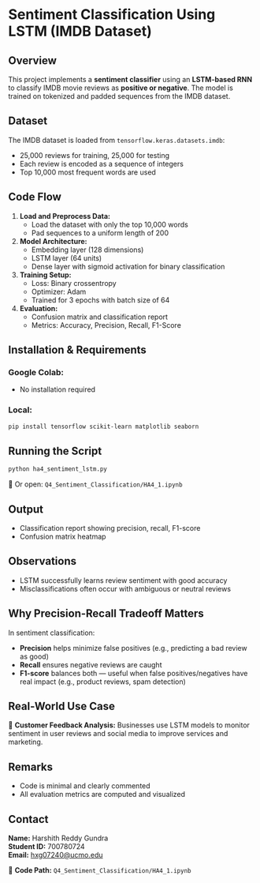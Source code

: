 # Sentiment Classification Using LSTM (IMDB Dataset)

## Overview
This project implements a **sentiment classifier** using an **LSTM-based RNN** to classify IMDB movie reviews as **positive or negative**. The model is trained on tokenized and padded sequences from the IMDB dataset.

## Dataset
The IMDB dataset is loaded from `tensorflow.keras.datasets.imdb`:
- 25,000 reviews for training, 25,000 for testing
- Each review is encoded as a sequence of integers
- Top 10,000 most frequent words are used

## Code Flow
1. **Load and Preprocess Data:**
   - Load the dataset with only the top 10,000 words
   - Pad sequences to a uniform length of 200
2. **Model Architecture:**
   - Embedding layer (128 dimensions)
   - LSTM layer (64 units)
   - Dense layer with sigmoid activation for binary classification
3. **Training Setup:**
   - Loss: Binary crossentropy
   - Optimizer: Adam
   - Trained for 3 epochs with batch size of 64
4. **Evaluation:**
   - Confusion matrix and classification report
   - Metrics: Accuracy, Precision, Recall, F1-Score

## Installation & Requirements
### Google Colab:
- No installation required

### Local:
```sh
pip install tensorflow scikit-learn matplotlib seaborn
```

## Running the Script
```sh
python ha4_sentiment_lstm.py
```

📍 Or open: `Q4_Sentiment_Classification/HA4_1.ipynb`

## Output
- Classification report showing precision, recall, F1-score
- Confusion matrix heatmap

## Observations
- LSTM successfully learns review sentiment with good accuracy
- Misclassifications often occur with ambiguous or neutral reviews

## Why Precision-Recall Tradeoff Matters
In sentiment classification:
- **Precision** helps minimize false positives (e.g., predicting a bad review as good)
- **Recall** ensures negative reviews are caught
- **F1-score** balances both — useful when false positives/negatives have real impact (e.g., product reviews, spam detection)

## Real-World Use Case
💬 **Customer Feedback Analysis:**
Businesses use LSTM models to monitor sentiment in user reviews and social media to improve services and marketing.

## Remarks
- Code is minimal and clearly commented
- All evaluation metrics are computed and visualized

## Contact
**Name:** Harshith Reddy Gundra  
**Student ID:** 700780724  
**Email:** hxg07240@ucmo.edu  

📍 **Code Path:** `Q4_Sentiment_Classification/HA4_1.ipynb`

